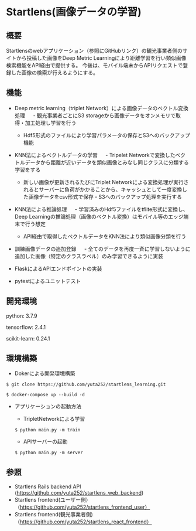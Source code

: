 # Startlens(画像データの学習)


## 概要

Startlensのwebアプリケーション（参照にGitHubリンク）の観光事業者側のサイトから投稿した画像をDeep Metric Learningにより距離学習を行い類似画像検索機能をAPI経由で提供する。
今後は、モバイル端末からAPIリクエストで登録した画像の検索が行えるようにする。


## 機能

- Deep metric learning（triplet Network）による画像データのベクトル変換処理
　 - 観光事業者ごとにS3 storageから画像データをオンメモリで取得・加工処理し学習を行う
   - Hdf5形式のファイルにより学習パラメータの保存とS3へのバックアップ機能
   
- KNN法によるベクトルデータの学習
　 - Tripelet Networkで変換したベクトルデータから距離が近いデータを類似画像とみなし同じクラスに分類する学習をする
   - 新しい画像が更新されるたびにTriplet Networkによる変換処理が実行されるとサーバーに負荷がかかることから、キャッシュとして一度変換した画像データをcsv形式で保存・S3へのバックアップ処理を実行する

- KNN法による推論処理
　 - 学習済みのHdf5ファイルをtflite形式に変換し、Deep Learningの推論処理（画像のベクトル変換）はモバイル等のエッジ端末で行う想定
   - API経由で取得したベクトルデータをKNN法により類似画像分類を行う
   
- 訓練画像データの追加登録
　 - 全てのデータを再度一斉に学習しないように追加した画像（特定のクラスラベル）のみ学習できるように実装
  
- FlaskによるAPIエンドポイントの実装

- pytestによるユニットテスト


## 開発環境

python: 3.7.9

tensorflow: 2.4.1

scikit-learn: 0.24.1


## 環境構築

- Dokerによる開発環境構築

```
$ git clone https://github.com/yuta252/startlens_learning.git

$ docker-compose up --build -d
```

- アプリケーションの起動方法

   - TripletNetworkによる学習
   ```
   $ python main.py -m train
   ```
   
   - APIサーバーの起動
   ```
   $ python main.py -m server
   ```


## 参照

- Startlens Rails backend API (https://github.com/yuta252/startlens_web_backend)
- Startlens frontend(ユーザー側）（https://github.com/yuta252/startlens_frontend_user）
- Startlens frontend(観光事業者側)（https://github.com/yuta252/startlens_react_frontend）

